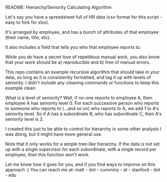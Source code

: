README: Hierarchy/Seniority Calculating Algorithm

Let's say you have a spreadsheet full of HR data (csv format for this script - easy to fork for xlsx).

It's arranged by employee, and has a bunch of attributes of that employee (their name, title, etc).

It also includes a field that tells you who that employee reports to.

While you do have a secret love of repetitious manual work, you also know that your work should be a) reproducible and b) free of manual errors.

This repo contains an example recursive algorithm that should take in your data, so long as it is consistently formatted, and tag it up with levels of seniority. I didn't include any cleaning commands or functions to keep this example clean.

What is a level of seniority? Well, if no-one reports to employee A, then employee A has seniority level 0. For each successive person who reports to someone who reports to (...and so on) who reports to A, we add 1 to A's seniority level. So if A has a subordinate B, who has subordinate C, then A's seniority level is 2.

I created this just to be able to control for hierarchy in some other analysis I was doing, but it might have more general use. 

Note that it only works for a simple tree-like hierarchy. If the data is not set up with a single supervisor for each subordinate, with a single record per employee, then this function won't work.

Let me know how it goes for you, and if you find ways to improve on this approach :) You can reach me at: matt - dot - cummins - at - stanford - dot - edu

